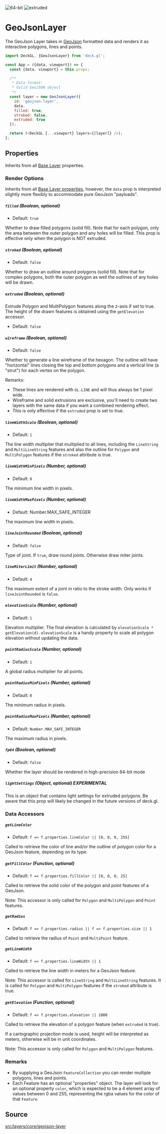 <!-- INJECT:"GeoJsonLayerDemo" -->

<p class="badges">
  <img src="https://img.shields.io/badge/64--bit-support-blue.svg?style=flat-square" alt="64-bit" />
  <img src="https://img.shields.io/badge/extruded-yes-blue.svg?style=flat-square" alt="extruded" />
</p>

# GeoJsonLayer

The GeoJson Layer takes in [GeoJson](http://geojson.org) formatted data and
renders it as interactive polygons, lines and points.

```js
import DeckGL, {GeoJsonLayer} from 'deck.gl';

const App = ({data, viewport}) => {
  const {data, viewport} = this.props;

  /**
   * Data format:
   * Valid GeoJSON object
   */
  const layer = new GeoJsonLayer({
    id: 'geojson-layer',
    data,
    filled: true,
    stroked: false,
    extruded: true
  });

  return (<DeckGL {...viewport} layers={[layer]} />);
};
```

## Properties

Inherits from all [Base Layer](/docs/api-reference/base-layer.md) properties.

### Render Options

Inherits from all [Base Layer properties](/docs/api-reference/base-layer.md),
however, the `data` prop is interpreted slightly more flexibly to accommodate
pure GeoJson "payloads".

##### `filled` (Boolean, optional)

- Default: `true`

Whether to draw filled polygons (solid fill). Note that for each polygon,
only the area between the outer polygon and any holes will be filled. This
prop is effective only when the polygon is NOT extruded.

##### `stroked` (Boolean, optional)

- Default: `false`

Whether to draw an outline around polygons (solid fill). Note that
for complex polygons, both the outer polygon as well the outlines of
any holes will be drawn.

##### `extruded` (Boolean, optional)

Extrude Polygon and MultiPolygon features along the z-axis if set to
true. The height of the drawn features is obtained using the `getElevation` accessor.

- Default: `false`

##### `wireframe` (Boolean, optional)

- Default: `false`

Whether to generate a line wireframe of the hexagon. The outline will have
"horizontal" lines closing the top and bottom polygons and a vertical line
(a "strut") for each vertex on the polygon.

Remarks:
* These lines are rendered with `GL.LINE` and will thus always be 1 pixel wide.
* Wireframe and solid extrusions are exclusive, you'll need to create two layers
  with the same data if you want a combined rendering effect.
* This is only effective if the `extruded` prop is set to true.

##### `lineWidthScale` (Boolean, optional)

- Default: `1`

The line width multiplier that multiplied to all lines, including the `LineString`
and `MultiLineString` features and also the outline for `Polygon` and `MultiPolygon`
features if the `stroked` attribute is true.

##### `lineWidthMinPixels` (Number, optional)

- Default: `0`

The minimum line width in pixels.

##### `lineWidthMaxPixels` (Number, optional)

- Default: Number.MAX_SAFE_INTEGER

The maximum line width in pixels.

##### `lineJointRounded` (Boolean, optional)

- Default: `false`

Type of joint. If `true`, draw round joints. Otherwise draw miter joints.

##### `lineMiterLimit` (Number, optional)

- Default: `4`

The maximum extent of a joint in ratio to the stroke width.
Only works if `lineJointRounded` is `false`.

##### `elevationScale` (Number, optional)

- Default: `1`

Elevation multiplier. The final elevation is calculated by
  `elevationScale * getElevation(d)`. `elevationScale` is a handy property to scale
all polygon elevation without updating the data.

##### `pointRadiusScale` (Number, optional)

- Default: `1`

A global radius multiplier for all points.

##### `pointRadiusMinPixels` (Number, optional)

- Default: `0`

The minimum radius in pixels.

##### `pointRadiusMaxPixels` (Number, optional)

- Default: `Number.MAX_SAFE_INTEGER`

The maximum radius in pixels.

##### `fp64` (Boolean, optional)

- Default: `false`

Whether the layer should be rendered in high-precision 64-bit mode

##### `lightSettings` (Object, optional) **EXPERIMENTAL**

This is an object that contains light settings for extruded polygons.
Be aware that this prop will likely be changed in the future versions of
deck.gl.

### Data Accessors

##### `getLineColor`

- Default: `f => f.properties.lineColor || [0, 0, 0, 255]`

Called to retrieve the color of line and/or the outline of polygon color for a GeoJson feature, depending
on its type.

##### `getFillColor` (Function, optional)

- Default: `f => f.properties.fillColor || [0, 0, 0, 25]`

Called to retrieve the solid color of the polygon and point features of a GeoJson.

Note: This accessor is only called for `Polygon` and `MultiPolygon` and `Point` features.

##### `getRadius`

- Default: `f => f.properties.radius || f => f.properties.size || 1`

Called to retrieve the radius of `Point` and `MultiPoint` feature.

##### `getLineWidth`

- Default: `f => f.properties.lineWidth || 1`

Called to retrieve the line width in meters for a GeoJson feature.

Note: This accessor is called for `LineString` and `MultiLineString`
features. It is called for `Polygon` and `MultiPolygon` features if the
`stroked` attribute is true.

##### `getElevation` (Function, optional)

- Default: `f => f.properties.elevation || 1000`

Called to retrieve the elevation of a polygon feature (when `extruded` is true).

If a cartographic projection mode is used, height will be interpreted as meters,
otherwise will be in unit coordinates.

Note: This accessor is only called for `Polygon` and `MultiPolygon` features.

### Remarks

* By supplying a GeoJson `FeatureCollection` you can render multiple polygons,
  lines and points.
* Each Feature has an optional "properties" object. The layer will look
  for an optional property `color`, which is expected to be a 4 element
  array of values between 0 and 255, representing the rgba values for
  the color of that `Feature`.

## Source
[src/layers/core/geojson-layer](https://github.com/uber/deck.gl/tree/5.0-release/src/layers/core/geojson-layer)

